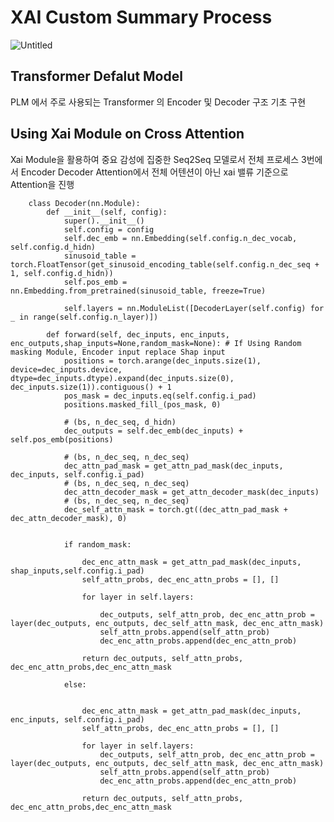 
# XAI Custom Summary Process

![Untitled](https://user-images.githubusercontent.com/76906638/182199451-a657839c-28d5-4b00-8caf-8cba8b9354d4.png)

## Transformer Defalut Model  

PLM 에서 주로 사용되는 Transformer 의 Encoder 및 Decoder 구조 기초 구현 

## Using Xai Module on Cross Attention


Xai Module을 활용하여 중요 감성에 집중한 Seq2Seq 모델로서 
전체 프로세스 3번에서 Encoder Decoder Attention에서 전체 어텐션이 아닌 xai 밸류 기준으로 Attention을 진행 


        class Decoder(nn.Module):
            def __init__(self, config):
                super().__init__()
                self.config = config
                self.dec_emb = nn.Embedding(self.config.n_dec_vocab, self.config.d_hidn)
                sinusoid_table = torch.FloatTensor(get_sinusoid_encoding_table(self.config.n_dec_seq + 1, self.config.d_hidn))
                self.pos_emb = nn.Embedding.from_pretrained(sinusoid_table, freeze=True)

                self.layers = nn.ModuleList([DecoderLayer(self.config) for _ in range(self.config.n_layer)])

            def forward(self, dec_inputs, enc_inputs, enc_outputs,shap_inputs=None,random_mask=None): # If Using Random masking Module, Encoder input replace Shap input 
                positions = torch.arange(dec_inputs.size(1), device=dec_inputs.device, dtype=dec_inputs.dtype).expand(dec_inputs.size(0), dec_inputs.size(1)).contiguous() + 1
                pos_mask = dec_inputs.eq(self.config.i_pad)
                positions.masked_fill_(pos_mask, 0)

                # (bs, n_dec_seq, d_hidn)
                dec_outputs = self.dec_emb(dec_inputs) + self.pos_emb(positions)

                # (bs, n_dec_seq, n_dec_seq)
                dec_attn_pad_mask = get_attn_pad_mask(dec_inputs, dec_inputs, self.config.i_pad)
                # (bs, n_dec_seq, n_dec_seq)
                dec_attn_decoder_mask = get_attn_decoder_mask(dec_inputs)
                # (bs, n_dec_seq, n_dec_seq)
                dec_self_attn_mask = torch.gt((dec_attn_pad_mask + dec_attn_decoder_mask), 0)


                if random_mask:

                    dec_enc_attn_mask = get_attn_pad_mask(dec_inputs, shap_inputs,self.config.i_pad)
                    self_attn_probs, dec_enc_attn_probs = [], []

                    for layer in self.layers:

                        dec_outputs, self_attn_prob, dec_enc_attn_prob = layer(dec_outputs, enc_outputs, dec_self_attn_mask, dec_enc_attn_mask)
                        self_attn_probs.append(self_attn_prob)
                        dec_enc_attn_probs.append(dec_enc_attn_prob)

                    return dec_outputs, self_attn_probs, dec_enc_attn_probs,dec_enc_attn_mask

                else:


                    dec_enc_attn_mask = get_attn_pad_mask(dec_inputs, enc_inputs, self.config.i_pad)
                    self_attn_probs, dec_enc_attn_probs = [], []

                    for layer in self.layers:
                        dec_outputs, self_attn_prob, dec_enc_attn_prob = layer(dec_outputs, enc_outputs, dec_self_attn_mask, dec_enc_attn_mask)
                        self_attn_probs.append(self_attn_prob)
                        dec_enc_attn_probs.append(dec_enc_attn_prob)

                    return dec_outputs, self_attn_probs, dec_enc_attn_probs,dec_enc_attn_mask


